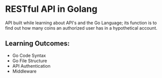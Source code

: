 # RESTful API in Golang 
API built while learning about API's and the Go Language; its function is to find out how many coins an authorized user has in a hypothetical account.

## Learning Outcomes:
- Go Code Syntax
- Go File Structure
- API Authentication
- Middleware
